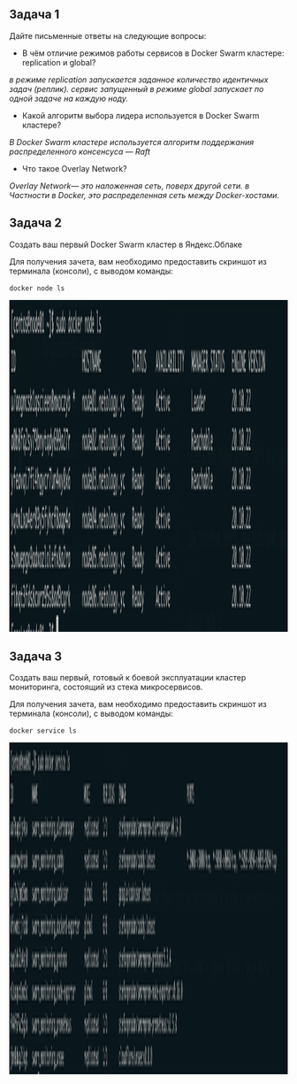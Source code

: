 ## Задача 1

Дайте письменные ответы на следующие вопросы:

- В чём отличие режимов работы сервисов в Docker Swarm кластере: replication и global?


*в режиме replication запускается заданное количество идентичных задач (реплик).
сервис запущенный в режиме global запускает по одной задаче на каждую ноду.*

- Какой алгоритм выбора лидера используется в Docker Swarm кластере?

*В Docker Swarm кластере используется алгоритм поддержания распределенного консенсуса — Raft*

- Что такое Overlay Network?

*Overlay Network— это наложенная сеть, поверх другой сети. в Частности в Docker, это распределенная сеть между Docker-хостами.*




## Задача 2

Создать ваш первый Docker Swarm кластер в Яндекс.Облаке

Для получения зачета, вам необходимо предоставить скриншот из терминала (консоли), с выводом команды:
```
docker node ls
```

<p align="center">
  <img width="1200" height="600" src="./img/swarm1.png">
</p>

## Задача 3

Создать ваш первый, готовый к боевой эксплуатации кластер мониторинга, состоящий из стека микросервисов.

Для получения зачета, вам необходимо предоставить скриншот из терминала (консоли), с выводом команды:
```
docker service ls
```

<p align="center">
  <img width="1200" height="600" src="./img/swarm2.png">
</p>

